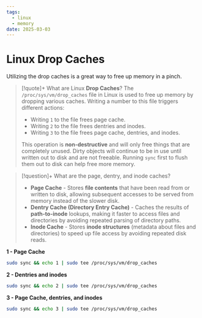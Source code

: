 ```yaml
---
tags:
  - linux
  - memory
date: 2025-03-03
---
```

# Linux Drop Caches
Utilizing the drop caches is a great way to free up memory in a pinch.

> [!quote]+ What are Linux **Drop Caches**?
> The `/proc/sys/vm/drop_caches` file in Linux is used to free up memory by dropping various caches. Writing a number to this file triggers different actions:
> 
> - Writing `1` to the file frees page cache.
> - Writing `2` to the file frees dentries and inodes.
> - Writing `3` to the file frees page cache, dentries, and inodes.
> 
> This operation is **non-destructive** and will only free things that are completely unused. Dirty objects will continue to be in use until written out to disk and are not freeable. Running `sync` first to flush them out to disk can help free more memory.

> [!question]+ What are the page, dentry, and inode caches?
> - **Page Cache** - Stores **file contents** that have been read from or written to disk, allowing subsequent accesses to be served from memory instead of the slower disk.
> - **Dentry Cache (Directory Entry Cache)** - Caches the results of **path-to-inode** lookups, making it faster to access files and directories by avoiding repeated parsing of directory paths.
> - **Inode Cache** - Stores **inode structures** (metadata about files and directories) to speed up file access by avoiding repeated disk reads.

**1 - Page Cache**
```bash
sudo sync && echo 1 | sudo tee /proc/sys/vm/drop_caches
```

**2 - Dentries and inodes**
```bash
sudo sync && echo 2 | sudo tee /proc/sys/vm/drop_caches
```

**3 - Page Cache, dentries, and inodes**
```bash
sudo sync && echo 3 | sudo tee /proc/sys/vm/drop_caches
```


